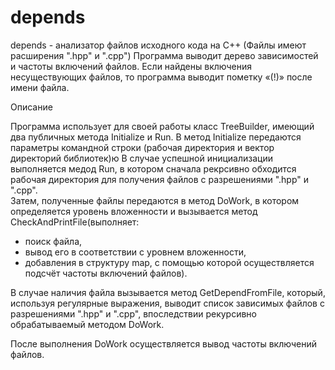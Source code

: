 # depends
depends - анализатор файлов исходного кода на С++ (Файлы имеют расширения ".hpp" и ".cpp") 
Программа выводит дерево зависимостей и частоты включений файлов. 
Если найдены включения несуществующих файлов, то программа выводит пометку «(!)» после имени файла.

Описание

Программа использует для своей работы класс TreeBuilder, имеющий два публичных метода Initialize и Run.
В метод Initialize передаются параметры командной строки (рабочая директория и вектор директорий библиотек)ю
В случае успешной инициализации выполняется медод Run, в котором сначала рекрсивно обходится рабочая директория 
для получения файлов с разрешениями ".hpp" и ".cpp".  
Затем, полученные файлы передаются в метод DoWork, в котором 
определяется уровень вложенности и вызывается метод CheckAndPrintFile(выполняет:
 - поиск файла, 
 - вывод его в соответствии с уровнем вложенности,
 - добавления в структуру map, с помощью которой осуществляется подсчёт частоты включений файлов). 

В случае наличия файла вызывается метод GetDependFromFile, который, используя регулярные выражения, выводит список зависимых файлов  с разрешениями ".hpp" и ".cpp", впоследствии рекурсивно обрабатываемый методом DoWork.

После выполнения DoWork осуществляется вывод частоты включений файлов. 
